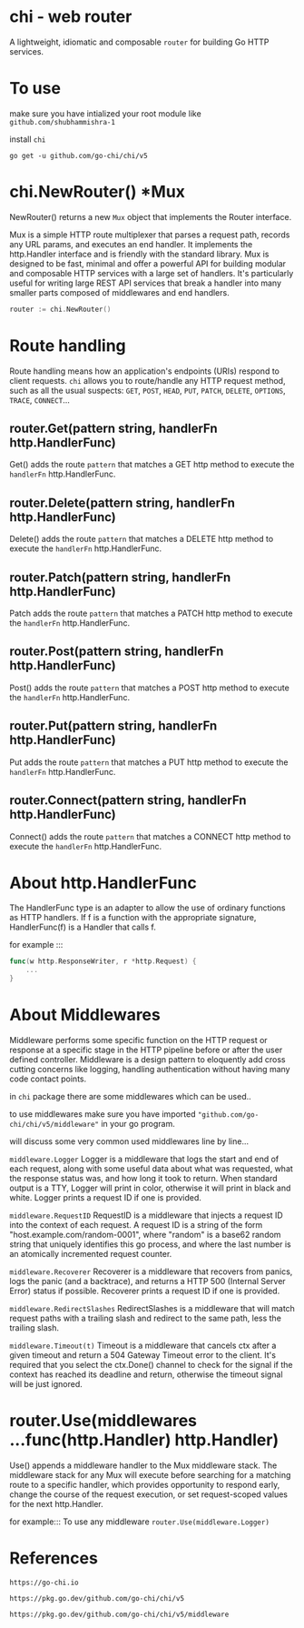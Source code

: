 # chi - web router
A lightweight, idiomatic and composable ```router``` for building Go HTTP services.

# To use

make sure you have intialized your root module like ```github.com/shubhammishra-1```

install ```chi``` 

```go get -u github.com/go-chi/chi/v5```


# chi.NewRouter() *Mux

NewRouter() returns a new ```Mux``` object that implements the Router interface. 

Mux is a simple HTTP route multiplexer that parses a request path, records any URL params, and executes an end handler. It implements the http.Handler interface and is friendly with the standard library.
Mux is designed to be fast, minimal and offer a powerful API for building modular and composable HTTP services with a large set of handlers. It's particularly useful for writing large REST API services that break a handler into many smaller parts composed of middlewares and end handlers.

```go 
router := chi.NewRouter()
```

# Route handling 
Route handling means how an application's endpoints (URIs) respond to client requests.
`chi` allows you to route/handle any HTTP request method, such as all the usual suspects: `GET`, `POST`, `HEAD`, `PUT`, `PATCH`, `DELETE`, `OPTIONS`, `TRACE`, `CONNECT`...

## router.Get(pattern string, handlerFn http.HandlerFunc)

Get() adds the route `pattern` that matches a GET http method to execute the `handlerFn` http.HandlerFunc.

## router.Delete(pattern string, handlerFn http.HandlerFunc)

Delete() adds the route `pattern` that matches a DELETE http method to execute the `handlerFn` http.HandlerFunc. 

## router.Patch(pattern string, handlerFn http.HandlerFunc)

Patch adds the route `pattern` that matches a PATCH http method to execute the `handlerFn` http.HandlerFunc. 

## router.Post(pattern string, handlerFn http.HandlerFunc)

Post() adds the route `pattern` that matches a POST http method to execute the `handlerFn` http.HandlerFunc. 

## router.Put(pattern string, handlerFn http.HandlerFunc)

Put adds the route `pattern` that matches a PUT http method to execute the `handlerFn` http.HandlerFunc.

## router.Connect(pattern string, handlerFn http.HandlerFunc)

Connect() adds the route `pattern` that matches a CONNECT http method to execute the `handlerFn` http.HandlerFunc. 

# About http.HandlerFunc
The HandlerFunc type is an adapter to allow the use of ordinary functions as HTTP handlers. If f is a function with the appropriate signature, HandlerFunc(f) is a Handler that calls f.

for example :::
```go 
func(w http.ResponseWriter, r *http.Request) {
	...
}
```

# About Middlewares
Middleware performs some specific function on the HTTP request or response at a specific stage in the HTTP pipeline before or after the user defined controller. Middleware is a design pattern to eloquently add cross cutting concerns like logging, handling authentication without having many code contact points.

in ```chi``` package there are some middlewares which can be used..

to use middlewares make sure you have imported ```"github.com/go-chi/chi/v5/middleware"``` in your go program.

will discuss some very common used middlewares line by line...

```middleware.Logger``` 
Logger is a middleware that logs the start and end of each request, along with some useful data about what was requested, what the response status was, and how long it took to return. When standard output is a TTY, Logger will print in color, otherwise it will print in black and white. Logger prints a request ID if one is provided.

```middleware.RequestID```
RequestID is a middleware that injects a request ID into the context of each request. A request ID is a string of the form "host.example.com/random-0001", where "random" is a base62 random string that uniquely identifies this go process, and where the last number is an atomically incremented request counter.

```middleware.Recoverer```
Recoverer is a middleware that recovers from panics, logs the panic (and a backtrace), and returns a HTTP 500 (Internal Server Error) status if possible. Recoverer prints a request ID if one is provided.

```middleware.RedirectSlashes```
RedirectSlashes is a middleware that will match request paths with a trailing slash and redirect to the same path, less the trailing slash. 

```middleware.Timeout(t)```
Timeout is a middleware that cancels ctx after a given timeout and return a 504 Gateway Timeout error to the client.
It's required that you select the ctx.Done() channel to check for the signal if the context has reached its deadline and return, otherwise the timeout signal will be just ignored.

# router.Use(middlewares ...func(http.Handler) http.Handler)

Use() appends a middleware handler to the Mux middleware stack.
The middleware stack for any Mux will execute before searching for a matching route to a specific handler, which provides opportunity to respond early, change the course of the request execution, or set request-scoped values for the next http.Handler.

for example::: To use any middleware  ```router.Use(middleware.Logger)```

# References

```https://go-chi.io```

```https://pkg.go.dev/github.com/go-chi/chi/v5```

```https://pkg.go.dev/github.com/go-chi/chi/v5/middleware```
